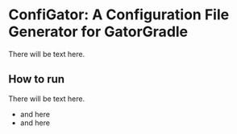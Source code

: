 # ConfiGator: A Configuration File Generator for GatorGradle

There will be text here.

## How to run

There will be text here.

- and here
- and here
